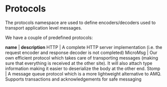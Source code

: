 ﻿# Protocols

The protocols namespace are used to define encoders/decoders used to transport application level messages.

We have a couple of predefined protocols:

**name** | **description**
HTTP | A complete HTTP server implementation (i.e. the request encoder and response decoder is not completed)
MicroMsg | Our own efficient protocol which takes care of transporting messages (making sure that everything is received at the other site). It will also attach type information making it easier to deserialize the body at the other end.
Stomp | A message queue protocol which is a more lightweight alternative to AMQ. Supports transactions and acknowledgements for safe messaging

